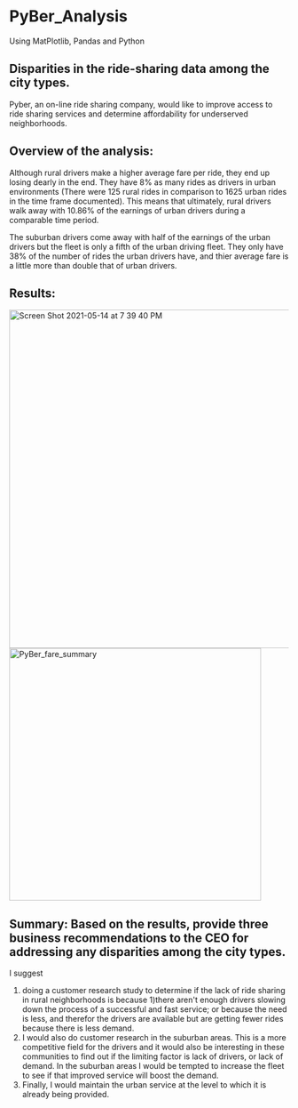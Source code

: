 # PyBer_Analysis
Using MatPlotlib, Pandas and Python
## Disparities in the ride-sharing data among the city types.
Pyber, an on-line ride sharing company, would like to improve access to ride sharing services and determine affordability for underserved neighborhoods. 


## Overview of the analysis:
Although rural drivers make a higher average fare per ride, they end up losing dearly in the end. They have 8% as many rides as drivers in urban environments (There were 125 rural rides in comparison to 1625 urban rides in the time frame documented). This means that ultimately, rural drivers walk away with 10.86% of the earnings of urban drivers during a comparable time period. 

The suburban drivers come away with half of the earnings of the urban drivers but the fleet is only a fifth of the urban driving fleet. They only have 38% of the number of rides the urban drivers have, and thier average fare is a little more than double that of urban drivers. 

## Results:
<img width="609" alt="Screen Shot 2021-05-14 at 7 39 40 PM" src="https://user-images.githubusercontent.com/14239715/118341481-53234000-b4ed-11eb-9202-98a8bcd4c364.png">
<img width="454" alt="PyBer_fare_summary" src="https://user-images.githubusercontent.com/14239715/118341493-5dddd500-b4ed-11eb-8fb1-b23a7466db94.png">


## Summary: Based on the results, provide three business recommendations to the CEO for addressing any disparities among the city types.
I suggest
1) doing a customer research study to determine if the lack of ride sharing in rural neighborhoods is because 1)there aren't enough drivers slowing down the process of a successful and fast service; or because the need is less, and therefor the drivers are available but are getting fewer rides because there is less demand. 
2) I would also do customer research in the suburban areas. This is a more competitive field for the drivers and it would also be interesting in these communities to find out if the limiting factor is lack of drivers, or lack of demand. In the suburban areas I would be tempted to increase the fleet to see if that improved service will boost the demand. 
3) Finally, I would maintain the urban service at the level to which it is already being provided. 
